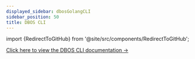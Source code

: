 ```yaml
---
displayed_sidebar: dbosGolangCLI
sidebar_position: 50
title: DBOS CLI
---
```


import {RedirectToGitHub} from '@site/src/components/RedirectToGitHub';

<RedirectToGitHub url="https://github.com/dbos-inc/dbos-transact-golang/tree/main/cmd/dbos" />

[Click here to view the DBOS CLI documentation →](https://github.com/dbos-inc/dbos-transact-golang/tree/main/cmd/dbos)
